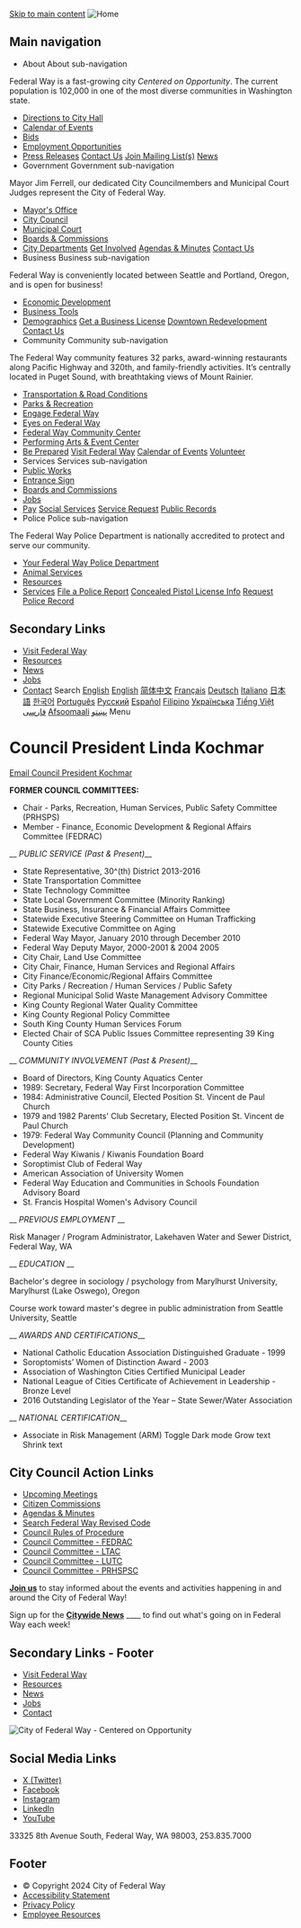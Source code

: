  [Skip to main content](https://www.cityoffederalway.com/page/council-president-linda-kochmar/)   ![Home](https://www.cityoffederalway.com/themes/fedway_theme/images/FW_Logo-Horizontal_full-color-resized.png)  

## Main navigation

 *  About About sub-navigation   

Federal Way is a fast-growing city  *Centered on Opportunity*. The current population is 102,000 in one of the most diverse communities in Washington state.  

   *  [Directions to City Hall](https://www.cityoffederalway.com/page/directions-city-hallcourtpolice)  
   *  [Calendar of Events](https://www.cityoffederalway.com/calendar)  
   *  [Bids](https://www.cityoffederalway.com/bids)  
   *  [Employment Opportunities](https://www.governmentjobs.com/careers/federalway)  
   *  [Press Releases](https://www.cityoffederalway.com/page/press-releases)   [Contact Us](https://www.cityoffederalway.com/page/contact-us)   [Join Mailing List(s)](https://www.cityoffederalway.com/page/e-newsletter-sign)   [News](https://www.cityoffederalway.com/page/press-releases)  
 *  Government Government sub-navigation   

Mayor Jim Ferrell, our dedicated City Councilmembers and Municipal Court Judges represent the City of Federal Way.   

   *  [Mayor's Office](https://www.cityoffederalway.com/mayors-office)  
   *  [City Council](https://www.cityoffederalway.com/city-council)  
   *  [Municipal Court](https://www.cityoffederalway.com/municipal-court)  
   *  [Boards & Commissions](https://www.cityoffederalway.com/boards-commissions)  
   *  [City Departments](https://www.cityoffederalway.com/page/departments)   [Get Involved](https://engagefw.com)   [Agendas & Minutes](https://www.cityoffederalway.com/page/agendas-and-minutes)   [Contact Us](https://www.cityoffederalway.com/page/contact-us)  
 *  Business Business sub-navigation   

Federal Way is conveniently located between Seattle and Portland, Oregon, and is open for business!   

   *  [Economic Development](https://www.cityoffederalway.com/economic-development)  
   *  [Business Tools](https://www.cityoffederalway.com/page/business-tools)  
   *  [Demographics](https://www.cityoffederalway.com/page/demographics)   [Get a Business License](https://www.cityoffederalway.com/page/business-license)   [Downtown Redevelopment](https://www.cityoffederalway.com/page/downtown-redevelopment)   [Contact Us](https://www.cityoffederalway.com/economic-development)  
 *  Community Community sub-navigation   

The Federal Way community features 32 parks, award-winning restaurants along Pacific Highway and 320th, and family-friendly activities. It’s centrally located in Puget Sound, with breathtaking views of Mount Rainier.  

   *  [Transportation & Road Conditions](https://www.cityoffederalway.com/page/roadway-conditions)  
   *  [Parks & Recreation](https://www.cityoffederalway.com/parks)  
   *  [Engage Federal Way](https://engagefw.com)  
   *  [Eyes on Federal Way](https://www.cityoffederalway.com/page/eyes-federal-way-0)  
   *  [Federal Way Community Center](https://itallhappenshere.org)  
   *  [Performing Arts & Event Center](https://fwpaec.org)  
   *  [Be Prepared](https://www.cityoffederalway.com/emergency-management)   [Visit Federal Way](https://visitfw.org)   [Calendar of Events](https://www.cityoffederalway.com/calendar/month)   [Volunteer](https://www.cityoffederalway.com/page/volunteering-federal-way)  
 *  Services Services sub-navigation 
   *  [Public Works](https://www.cityoffederalway.com/public-works)  
   *  [Entrance Sign](https://www.cityoffederalway.com/sites/default/files/2024-02/EntranceSignDisplayApplicationForm.pdf)  
   *  [Boards and Commissions](https://www.cityoffederalway.com/page/boards-commissions)  
   *  [Jobs](https://www.governmentjobs.com/careers/federalway)  
   *  [Pay](https://www.cityoffederalway.com/page/pay)   [Social Services](https://www.cityoffederalway.com/page/community-social-services)   [Service Request](https://www.cityoffederalway.com/page/eyes-federal-way-0)   [Public Records](https://www.cityoffederalway.com/page/public-records)  
 *  Police Police sub-navigation   

The Federal Way Police Department is nationally accredited to protect and serve our community.  

   *  [Your Federal Way Police Department](https://www.cityoffederalway.com/police-0)  
   *  [Animal Services](https://www.cityoffederalway.com/page/animal-services-unit)  
   *  [Resources](https://www.cityoffederalway.com/page/police-resources)  
   *  [Services](https://www.cityoffederalway.com/page/police-service-request)   [File a Police Report](https://www.cityoffederalway.com/page/file-police-report-online)   [Concealed Pistol License Info](https://www.cityoffederalway.com/page/concealed-pistol-license-cpl-appointment-request-form-0)   [Request Police Record](https://federalway.justfoia.com/publicportal/home/newrequest)  

## Secondary Links

 *  [Visit Federal Way](https://visitfw.org) 
 *  [Resources](https://www.cityoffederalway.com/page/resources-and-help) 
 *  [News](https://www.cityoffederalway.com/page/federal-way-citywide-news) 
 *  [Jobs](https://www.governmentjobs.com/careers/federalway) 
 *  [Contact](https://www.cityoffederalway.com/page/contact-us) 
 Search  [English](https://www.cityoffederalway.com/page/council-president-linda-kochmar)   [English](https://www.cityoffederalway.com/page/council-president-linda-kochmar)  [简体中文](https://www.cityoffederalway.com/page/council-president-linda-kochmar)  [Français](https://www.cityoffederalway.com/page/council-president-linda-kochmar)  [Deutsch](https://www.cityoffederalway.com/page/council-president-linda-kochmar)  [Italiano](https://www.cityoffederalway.com/page/council-president-linda-kochmar)  [日本語](https://www.cityoffederalway.com/page/council-president-linda-kochmar)  [한국어](https://www.cityoffederalway.com/page/council-president-linda-kochmar)  [Português](https://www.cityoffederalway.com/page/council-president-linda-kochmar)  [Русский](https://www.cityoffederalway.com/page/council-president-linda-kochmar)  [Español](https://www.cityoffederalway.com/page/council-president-linda-kochmar)  [Filipino](https://www.cityoffederalway.com/page/council-president-linda-kochmar)  [Українська](https://www.cityoffederalway.com/page/council-president-linda-kochmar)  [Tiếng Việt](https://www.cityoffederalway.com/page/council-president-linda-kochmar)  [فارسی](https://www.cityoffederalway.com/page/council-president-linda-kochmar)  [Afsoomaali](https://www.cityoffederalway.com/page/council-president-linda-kochmar)  [پښتو](https://www.cityoffederalway.com/page/council-president-linda-kochmar)  Menu 

# 

# Council President Linda Kochmar

 [Email Council President Kochmar](mailto:linda.kochmar@federalwaywa.gov) 

 __FORMER COUNCIL COMMITTEES:__ 

 *  Chair - Parks, Recreation, Human Services, Public Safety Committee (PRHSPS) 
 *  Member - Finance, Economic Development & Regional Affairs Committee (FEDRAC) 

  __ _PUBLIC SERVICE (Past & Present)___  

 *  State Representative, 30^(th) District 2013-2016 
 *  State Transportation Committee 
 *  State Technology Committee 
 *  State Local Government Committee (Minority Ranking) 
 *  State Business, Insurance & Financial Affairs Committee 
 *  Statewide Executive Steering Committee on Human Trafficking 
 *  Statewide Executive Committee on Aging 
 *  Federal Way Mayor, January 2010 through December 2010 
 *  Federal Way Deputy Mayor, 2000-2001 & 2004  2005 
 *  City Chair, Land Use Committee 
 *  City Chair, Finance, Human Services and Regional Affairs 
 *  City Finance/Economic/Regional Affairs Committee 
 *  City Parks / Recreation / Human Services / Public Safety 
 *  Regional Municipal Solid Waste Management Advisory Committee 
 *  King County Regional Water Quality Committee 
 *  King County Regional Policy Committee 
 *  South King County Human Services Forum 
 *  Elected Chair of SCA Public Issues Committee representing 39 King County Cities    

 

  __ _COMMUNITY INVOLVEMENT (Past & Present)___  

 *  Board of Directors, King County Aquatics Center 
 *  1989: Secretary, Federal Way First Incorporation Committee 
 *  1984: Administrative Council, Elected Position St. Vincent de Paul Church 
 *  1979 and 1982 Parents' Club Secretary, Elected Position St. Vincent de Paul Church 
 *  1979: Federal Way Community Council (Planning and Community Development) 
 *  Federal Way Kiwanis / Kiwanis Foundation Board 
 *  Soroptimist Club of Federal Way 
 *  American Association of University Women 
 *  Federal Way Education and Communities in Schools Foundation Advisory Board 
 *  St. Francis Hospital Women's Advisory Council 

  __ _PREVIOUS EMPLOYMENT_  __  

 Risk Manager / Program Administrator, Lakehaven Water and Sewer District, Federal Way, WA 

   __ _EDUCATION_  __  

 Bachelor's degree in sociology / psychology from Marylhurst University, Marylhurst (Lake Oswego), Oregon 

 Course work toward master's degree in public administration from Seattle University, Seattle 

   __ _AWARDS AND CERTIFICATIONS___  

 *  National Catholic Education Association Distinguished Graduate - 1999 
 *  Soroptomists’ Women of Distinction Award - 2003 
 *  Association of Washington Cities Certified Municipal Leader 
 *  National League of Cities Certificate of Achievement in Leadership - Bronze Level 
 *  2016 Outstanding Legislator of the Year – State Sewer/Water Association 

  __ _NATIONAL CERTIFICATION___  

 *  Associate in Risk Management (ARM) 
 Toggle Dark mode Grow text Shrink text 

## City Council Action Links

 *   [Upcoming Meetings](https://www.cityoffederalway.com/page/agendas-and-minutes) 
 *   [Citizen Commissions](https://www.cityoffederalway.com/page/boards-commissions) 
 *   [Agendas & Minutes](https://www.cityoffederalway.com/page/agendas-and-minutes) 
 *   [Search Federal Way Revised Code](https://www.codepublishing.com/WA/FederalWay) 
 *   [Council Rules of Procedure](https://docs.cityoffederalway.com/WebLink/Browse.aspx?id=1911791&dbid=0&repo=cityoffederalway) 
 *   [Council Committee - FEDRAC](https://www.cityoffederalway.com/page/finance-economic-development-regional-affairs-committee-fedrac) 
 *   [Council Committee - LTAC](https://www.cityoffederalway.com/page/lodging-tax-advisory-committee) 
 *   [Council Committee - LUTC](https://www.cityoffederalway.com/page/LUTC) 
 *   [Council Committee - PRHSPSC](https://www.cityoffederalway.com/page/parks-recreation-human-services-public-safety-committee-prhsps) 

 [__Join us__](https://www.cityoffederalway.com/page/e-newsletter-sign) to stay informed about the events and activities happening in and around the City of Federal Way!

Sign up for the [__Citywide News__](https://lp.constantcontactpages.com/sl/iTopXHF/citywidenews)  ____ to find out what's going on in Federal Way each week!

## Secondary Links - Footer

 *  [Visit Federal Way](https://visitfw.org) 
 *  [Resources](https://www.cityoffederalway.com/page/resources-and-help) 
 *  [News](https://www.cityoffederalway.com/page/federal-way-citywide-news) 
 *  [Jobs](https://www.governmentjobs.com/careers/federalway) 
 *  [Contact](https://www.cityoffederalway.com/page/contact-us) 

 ![City of Federal Way - Centered on Opportunity](https://www.cityoffederalway.com/sites/default/files/inline-images/FW-Logo-Vert_white.png) 

## Social Media Links

 *  [X (Twitter)](https://twitter.com/wafederalway) 
 *  [Facebook](https://www.facebook.com/CityofFederalWay) 
 *  [Instagram](https://www.instagram.com/fedwaywa) 
 *  [LinkedIn](https://www.linkedin.com/company/city-of-federal-way) 
 *  [YouTube](https://www.youtube.com/user/FWcommunications) 

33325 8th Avenue South, Federal Way, WA 98003, 253.835.7000

## Footer

 *  © Copyright 2024 City of Federal Way 
 *  [Accessibility Statement](https://www.cityoffederalway.com/page/website-accessibility-statement) 
 *  [Privacy Policy](https://www.cityoffederalway.com/page/website-privacy-policy) 
 *  [Employee Resources](https://www.cityoffederalway.com/page/employee-resources) 
 